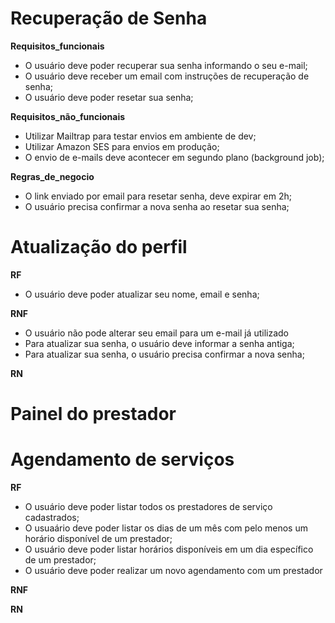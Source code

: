 # Recuperação de Senha

**Requisitos_funcionais**

- O usuário deve poder recuperar sua senha informando o seu e-mail;
- O usuário deve receber um email com instruções de recuperação de senha;
- O usuário deve poder resetar sua senha;

**Requisitos_não_funcionais**

- Utilizar Mailtrap para testar envios em ambiente de dev;
- Utilizar Amazon SES para envios em produção;
- O envio de e-mails deve acontecer em segundo plano (background job);

**Regras_de_negocio**

- O link enviado por email para resetar senha, deve expirar em 2h;
- O usuário precisa confirmar a nova senha ao resetar sua senha;

# Atualização do perfil

**RF**

- O usuário deve poder atualizar seu nome, email e senha;

**RNF**

- O usuário não pode alterar seu email para um e-mail já utilizado
- Para atualizar sua senha, o usuário deve informar a senha antiga;
- Para atualizar sua senha, o usuário precisa confirmar a nova senha;

**RN**

# Painel do prestador

# Agendamento de serviços

**RF**

- O usuário deve poder listar todos os prestadores de serviço cadastrados;
- O usuaário deve poder listar os dias de um mês com pelo menos um horário disponível de um prestador;
- O usuário deve poder listar horários disponíveis em um dia específico de um prestador;
- O usuário deve poder realizar um novo agendamento com um prestador

**RNF**

**RN**



